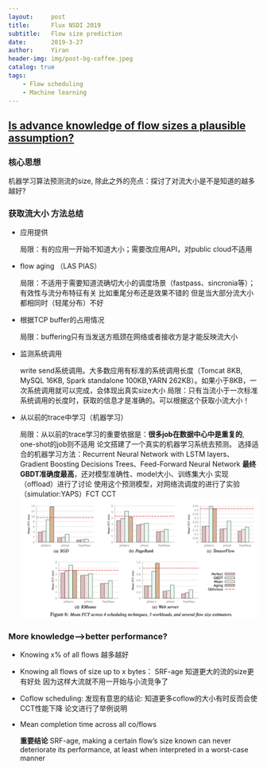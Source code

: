 ```yaml
---
layout:     post
title:      Flux NSDI 2019
subtitle:   Flow size prediction
date:       2019-3-27
author:     Yiran
header-img: img/post-bg-coffee.jpeg
catalog: true
tags:
    - Flow scheduling
    - Machine learning
---
```


## [Is advance knowledge of flow sizes a plausible assumption?](https://www.usenix.org/system/files/nsdi19-dukic.pdf)

### 核心思想

机器学习算法预测流的size, 除此之外的亮点：探讨了对流大小是不是知道的越多越好?

### 获取流大小 方法总结

- 应用提供   

   局限：有的应用一开始不知道大小；需要改应用API，对public cloud不适用
- flow aging  （LAS PIAS）

   局限：不适用于需要知道流确切大小的调度场景（fastpass、sincronia等）；有效性与流分布特征有关 比如重尾分布还是效果不错的  但是当大部分流大小都相同时（轻尾分布）不好
- 根据TCP buffer的占用情况

   局限：buffering只有当发送方瓶颈在网络或者接收方是才能反映流大小
- 监测系统调用

   write send系统调用。大多数应用有标准的系统调用长度（Tomcat 8KB, MySQL 16KB, Spark standalone 100KB,YARN 262KB）。如果小于8KB，一次系统调用就可以完成，会体现出真实size大小
   局限：只有当流小于一次标准系统调用的长度时，获取的信息才是准确的。可以根据这个获取小流大小！

- 从以前的trace中学习（机器学习）

   局限：从以前的trace学习的重要依据是：**很多job在数据中心中是重复的**, one-shot的job则不适用
   论文搭建了一个真实的机器学习系统去预测。
   选择适合的机器学习方法：Recurrent Neural Network with LSTM layers、Gradient Boosting Decisions Trees、Feed-Forward Neural Network
   **最终GBDT准确度最高**，还对模型准确性、model大小、训练集大小 实现（offload）进行了讨论
   使用这个预测模型，对网络流调度的进行了实验（simulatior:YAPS）FCT CCT
   ![](/img/post-flux-1.jpg)

### More knowledge—>better performance?
- Knowing  x% of all flows 越多越好
- Knowing all flows of size up to x bytes： SRF-age  知道更大的流的size更有好处 因为这样大流就不用一开始与小流竞争了
- Coflow scheduling: 发现有意思的结论: 知道更多coflow的大小有时反而会使CCT性能下降 论文进行了举例说明
- Mean completion time across all co/flows

   **重要结论** SRF-age, making a certain flow’s size known can never deteriorate its performance, at least when interpreted in a worst-case manner




